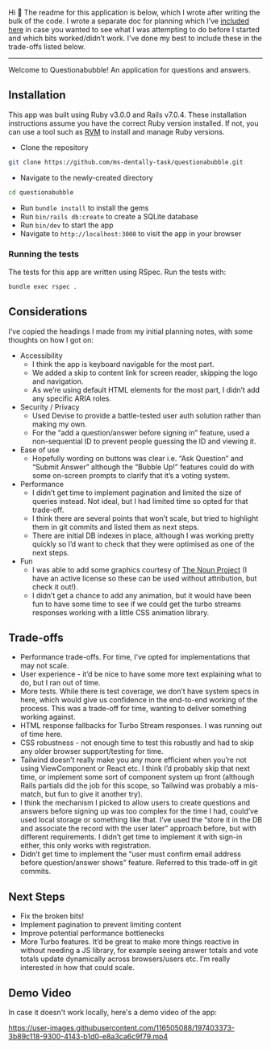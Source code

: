 Hi 👋 The readme for this application is below, which I wrote after writing the bulk of the code. I wrote a separate doc for planning which I’ve [included here](https://github.com/ms-dentally-task/questionabubble/blob/main/planning.md) in case you wanted to see what I was attempting to do before I started and which bits worked/didn’t work. I’ve done my best to include these in the trade-offs listed below.

---

Welcome to Questionabubble! An application for questions and answers.

## Installation

This app was built using Ruby v3.0.0 and Rails v7.0.4. These installation instructions assume you have the correct Ruby version installed. If not, you can use a tool such as [RVM](https://rvm.io/) to install and manage Ruby versions.

- Clone the repository

```bash
git clone https://github.com/ms-dentally-task/questionabubble.git
```

- Navigate to the newly-created directory

```bash
cd questionabubble
```

- Run `bundle install` to install the gems
- Run `bin/rails db:create` to create a SQLite database
- Run `bin/dev` to start the app
- Navigate to `http://localhost:3000` to visit the app in your browser

### Running the tests

The tests for this app are written using RSpec. Run the tests with:

```bash
bundle exec rspec .
```

## Considerations

I’ve copied the headings I made from my initial planning notes, with some thoughts on how I got on:

- Accessibility
  - I think the app is keyboard navigable for the most part.
  - We added a skip to content link for screen reader, skipping the logo and navigation.
  - As we’re using default HTML elements for the most part, I didn’t add any specific ARIA roles.
- Security / Privacy
  - Used Devise to provide a battle-tested user auth solution rather than making my own.
  - For the “add a question/answer before signing in” feature, used a non-sequential ID to prevent people guessing the ID and viewing it.
- Ease of use
  - Hopefully wording on buttons was clear i.e. “Ask Question” and “Submit Answer” although the “Bubble Up!” features could do with some on-screen prompts to clarify that it’s a voting system.
- Performance
  - I didn’t get time to implement pagination and limited the size of queries instead. Not ideal, but I had limited time so opted for that trade-off.
  - I think there are several points that won’t scale, but tried to highlight them in git commits and listed them as next steps.
  - There are initial DB indexes in place, although I was working pretty quickly so I’d want to check that they were optimised as one of the next steps.
- Fun
  - I was able to add some graphics courtesy of [The Noun Project](https://thenounproject.com/) (I have an active license so these can be used without attribution, but check it out!).
  - I didn’t get a chance to add any animation, but it would have been fun to have some time to see if we could get the turbo streams responses working with a little CSS animation library.

## Trade-offs

- Performance trade-offs. For time, I’ve opted for implementations that may not scale.
- User experience - it’d be nice to have some more text explaining what to do, but I ran out of time.
- More tests. While there is test coverage, we don’t have system specs in here, which would give us confidence in the end-to-end working of the process. This was a trade-off for time, wanting to deliver something working against.
- HTML response fallbacks for Turbo Stream responses. I was running out of time here.
- CSS robustness - not enough time to test this robustly and had to skip any older browser support/testing for time.
- Tailwind doesn’t really make you any more efficient when you’re not using ViewComponent or React etc. I think I’d probably skip that next time, or implement some sort of component system up front (although Rails partials did the job for this scope, so Tailwind was probably a mis-match, but fun to give it another try).
- I think the mechanism I picked to allow users to create questions and answers before signing up was too complex for the time I had, could’ve used local storage or something like that. I’ve used the “store it in the DB and associate the record with the user later” approach before, but with different requirements. I didn’t get time to implement it with sign-in either, this only works with registration.
- Didn’t get time to implement the “user must confirm email address before question/answer shows” feature. Referred to this trade-off in git commits.

## Next Steps

- Fix the broken bits!
- Implement pagination to prevent limiting content
- Improve potential performance bottlenecks
- More Turbo features. It’d be great to make more things reactive in without needing a JS library, for example seeing answer totals and vote totals update dynamically across browsers/users etc. I’m really interested in how that could scale.

## Demo Video

In case it doesn't work locally, here's a demo video of the app:

https://user-images.githubusercontent.com/116505088/197403373-3b89c118-9300-4143-b1d0-e8a3ca6c9f79.mp4
